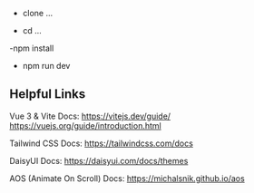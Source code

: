 - clone ...

- cd ...

 -npm install

- npm run dev

## Helpful Links
Vue 3 & Vite Docs:
https://vitejs.dev/guide/
https://vuejs.org/guide/introduction.html

Tailwind CSS Docs:
https://tailwindcss.com/docs

DaisyUI Docs:
https://daisyui.com/docs/themes

AOS (Animate On Scroll) Docs:
https://michalsnik.github.io/aos